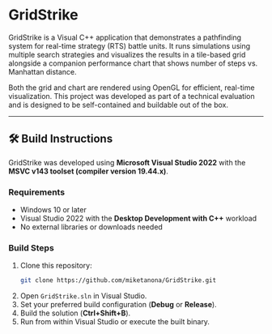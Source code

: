 ﻿# GridStrike

GridStrike is a Visual C++ application that demonstrates a pathfinding system for real-time strategy (RTS) battle units. It runs simulations using multiple search strategies and visualizes the results in a tile-based grid alongside a companion performance chart that shows number of steps vs. Manhattan distance.

Both the grid and chart are rendered using OpenGL for efficient, real-time visualization. This project was developed as part of a technical evaluation and is designed to be self-contained and buildable out of the box.

---

## 🛠 Build Instructions

GridStrike was developed using **Microsoft Visual Studio 2022** with the **MSVC v143 toolset (compiler version 19.44.x)**.

### Requirements
- Windows 10 or later
- Visual Studio 2022 with the **Desktop Development with C++** workload
- No external libraries or downloads needed

### Build Steps
1. Clone this repository:
   ```bash
   git clone https://github.com/miketanona/GridStrike.git
   ```
2. Open `GridStrike.sln` in Visual Studio.
3. Set your preferred build configuration (**Debug** or **Release**).
4. Build the solution (**Ctrl+Shift+B**).
5. Run from within Visual Studio or execute the built binary.


